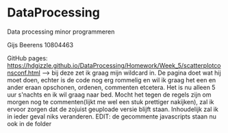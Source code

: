 # DataProcessing
Data processing minor programmeren

Gijs Beerens
10804463

GitHub pages: https://hdgizzle.github.io/DataProcessing/Homework/Week_5/scatterplotconsconf.html --> bij deze zet ik graag mijn wildcard in. De pagina doet wat hij moet doen, echter is de code nog erg rommelig en wil ik graag het een en ander eraan opschonen, ordenen, commenten etcetera. Het is nu alleen 5 uur s'nachts en ik wil graag naar bed. Mocht het tegen de regels zijn om morgen nog te commenten(lijkt me wel een stuk prettiger nakijken), zal ik ervoor zorgen dat de zojuist geuploade versie blijft staan. Inhoudelijk zal ik in ieder geval niks veranderen.
EDIT: de gecommente javascripts staan nu ook in de folder 
